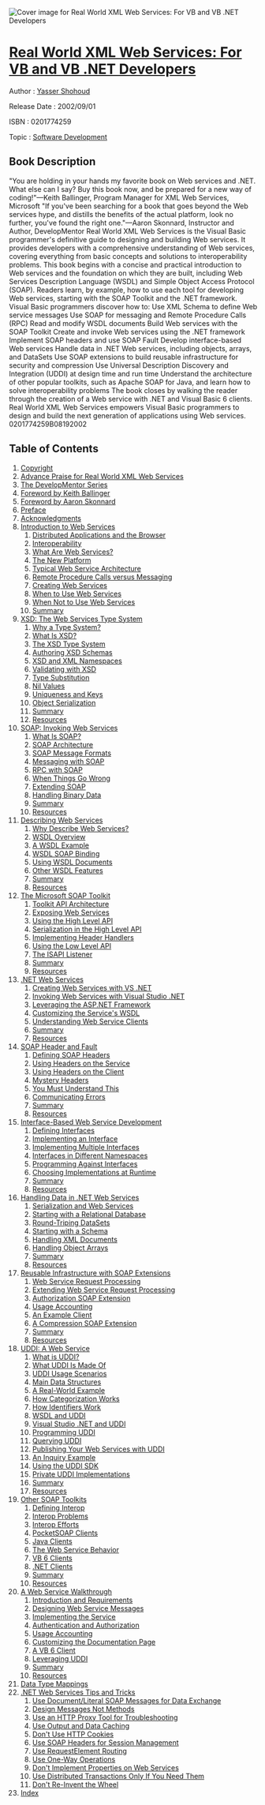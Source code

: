 ![Cover image for Real World XML Web Services: For VB and VB .NET Developers](https://imgdetail.ebookreading.net/cover/cover/software_development/EB0201774259.jpg)

[Real World XML Web Services: For VB and VB .NET Developers](https://ebookreading.net/view/book/Real+World+XML+Web+Services%3A+For+VB+and+VB+.NET+Developers-EB0201774259_1.html "Real World XML Web Services: For VB and VB .NET Developers")
====================================================================================================================

Author : [Yasser Shohoud](https://ebookreading.net/search/author/Yasser+Shohoud)

Release Date : 2002/09/01

ISBN : 0201774259

Topic : [Software Development](https://ebookreading.net/search/category/software-development)

Book Description
-----------------

"You are holding in your hands my favorite book on Web services and .NET. What else can I say? Buy this book now, and be prepared for a new way of coding!"—Keith Ballinger, Program Manager for XML Web Services, Microsoft
"If you've been searching for a book that goes beyond the Web services hype, and distills the benefits of the actual platform, look no further, you've found the right one."—Aaron Skonnard, Instructor and Author, DevelopMentor
Real World XML Web Services is the Visual Basic programmer's definitive guide to designing and building Web services. It provides developers with a comprehensive understanding of Web services, covering everything from basic concepts and solutions to interoperability problems. This book begins with a concise and practical introduction to Web services and the foundation on which they are built, including Web Services Description Language (WSDL) and Simple Object Access Protocol (SOAP). Readers learn, by example, how to use each tool for developing Web services, starting with the SOAP Toolkit and the .NET framework.
Visual Basic programmers discover how to:
Use XML Schema to define Web service messages
Use SOAP for messaging and Remote Procedure Calls (RPC)
Read and modify WSDL documents
Build Web services with the SOAP Toolkit
Create and invoke Web services using the .NET framework
Implement SOAP headers and use SOAP Fault
Develop interface-based Web services
Handle data in .NET Web services, including objects, arrays, and DataSets
Use SOAP extensions to build reusable infrastructure for security and compression
Use Universal Description Discovery and Integration (UDDI) at design time and run time
Understand the architecture of other popular toolkits, such as Apache SOAP for Java, and learn how to solve interoperability problems
The book closes by walking the reader through the creation of a Web service with .NET and Visual Basic 6 clients. Real World XML Web Services empowers Visual Basic programmers to design and build the next generation of applications using Web services.
 0201774259B08192002
              
Table of Contents
-----------------

1. [Copyright](https://ebookreading.net/view/book/Real+World+XML+Web+Services%3A+For+VB+and+VB+.NET+Developers-EB0201774259_0.html)
1. [Advance Praise for Real World XML Web Services](https://ebookreading.net/view/book/Real+World+XML+Web+Services%3A+For+VB+and+VB+.NET+Developers-EB0201774259_0.html)
1. [The DevelopMentor Series](https://ebookreading.net/view/book/Real+World+XML+Web+Services%3A+For+VB+and+VB+.NET+Developers-EB0201774259_0.html)
1. [Foreword by Keith Ballinger](https://ebookreading.net/view/book/Real+World+XML+Web+Services%3A+For+VB+and+VB+.NET+Developers-EB0201774259_0.html)
1. [Foreword by Aaron Skonnard](https://ebookreading.net/view/book/Real+World+XML+Web+Services%3A+For+VB+and+VB+.NET+Developers-EB0201774259_0.html)
1. [Preface](https://ebookreading.net/view/book/Real+World+XML+Web+Services%3A+For+VB+and+VB+.NET+Developers-EB0201774259_0.html)
1. [Acknowledgments](https://ebookreading.net/view/book/Real+World+XML+Web+Services%3A+For+VB+and+VB+.NET+Developers-EB0201774259_0.html)
1. [Introduction to Web Services](https://ebookreading.net/view/book/Real+World+XML+Web+Services%3A+For+VB+and+VB+.NET+Developers-EB0201774259_0.html)
    1. [Distributed Applications and the Browser](https://ebookreading.net/view/book/Real+World+XML+Web+Services%3A+For+VB+and+VB+.NET+Developers-EB0201774259_0.html)
    1. [Interoperability](https://ebookreading.net/view/book/Real+World+XML+Web+Services%3A+For+VB+and+VB+.NET+Developers-EB0201774259_0.html)
    1. [What Are Web Services?](https://ebookreading.net/view/book/Real+World+XML+Web+Services%3A+For+VB+and+VB+.NET+Developers-EB0201774259_0.html)
    1. [The New Platform](https://ebookreading.net/view/book/Real+World+XML+Web+Services%3A+For+VB+and+VB+.NET+Developers-EB0201774259_0.html)
    1. [Typical Web Service Architecture](https://ebookreading.net/view/book/Real+World+XML+Web+Services%3A+For+VB+and+VB+.NET+Developers-EB0201774259_0.html)
    1. [Remote Procedure Calls versus Messaging](https://ebookreading.net/view/book/Real+World+XML+Web+Services%3A+For+VB+and+VB+.NET+Developers-EB0201774259_0.html)
    1. [Creating Web Services](https://ebookreading.net/view/book/Real+World+XML+Web+Services%3A+For+VB+and+VB+.NET+Developers-EB0201774259_0.html)
    1. [When to Use Web Services](https://ebookreading.net/view/book/Real+World+XML+Web+Services%3A+For+VB+and+VB+.NET+Developers-EB0201774259_0.html)
    1. [When Not to Use Web Services](https://ebookreading.net/view/book/Real+World+XML+Web+Services%3A+For+VB+and+VB+.NET+Developers-EB0201774259_0.html)
    1. [Summary](https://ebookreading.net/view/book/Real+World+XML+Web+Services%3A+For+VB+and+VB+.NET+Developers-EB0201774259_0.html)
1. [XSD: The Web Services Type System](https://ebookreading.net/view/book/Real+World+XML+Web+Services%3A+For+VB+and+VB+.NET+Developers-EB0201774259_0.html)
    1. [Why a Type System?](https://ebookreading.net/view/book/Real+World+XML+Web+Services%3A+For+VB+and+VB+.NET+Developers-EB0201774259_0.html)
    1. [What Is XSD?](https://ebookreading.net/view/book/Real+World+XML+Web+Services%3A+For+VB+and+VB+.NET+Developers-EB0201774259_0.html)
    1. [The XSD Type System](https://ebookreading.net/view/book/Real+World+XML+Web+Services%3A+For+VB+and+VB+.NET+Developers-EB0201774259_0.html)
    1. [Authoring XSD Schemas](https://ebookreading.net/view/book/Real+World+XML+Web+Services%3A+For+VB+and+VB+.NET+Developers-EB0201774259_0.html)
    1. [XSD and XML Namespaces](https://ebookreading.net/view/book/Real+World+XML+Web+Services%3A+For+VB+and+VB+.NET+Developers-EB0201774259_0.html)
    1. [Validating with XSD](https://ebookreading.net/view/book/Real+World+XML+Web+Services%3A+For+VB+and+VB+.NET+Developers-EB0201774259_0.html)
    1. [Type Substitution](https://ebookreading.net/view/book/Real+World+XML+Web+Services%3A+For+VB+and+VB+.NET+Developers-EB0201774259_0.html)
    1. [Nil Values](https://ebookreading.net/view/book/Real+World+XML+Web+Services%3A+For+VB+and+VB+.NET+Developers-EB0201774259_0.html)
    1. [Uniqueness and Keys](https://ebookreading.net/view/book/Real+World+XML+Web+Services%3A+For+VB+and+VB+.NET+Developers-EB0201774259_0.html)
    1. [Object Serialization](https://ebookreading.net/view/book/Real+World+XML+Web+Services%3A+For+VB+and+VB+.NET+Developers-EB0201774259_0.html)
    1. [Summary](https://ebookreading.net/view/book/Real+World+XML+Web+Services%3A+For+VB+and+VB+.NET+Developers-EB0201774259_0.html)
    1. [Resources](https://ebookreading.net/view/book/Real+World+XML+Web+Services%3A+For+VB+and+VB+.NET+Developers-EB0201774259_0.html)
1. [SOAP: Invoking Web Services](https://ebookreading.net/view/book/Real+World+XML+Web+Services%3A+For+VB+and+VB+.NET+Developers-EB0201774259_0.html)
    1. [What Is SOAP?](https://ebookreading.net/view/book/Real+World+XML+Web+Services%3A+For+VB+and+VB+.NET+Developers-EB0201774259_0.html)
    1. [SOAP Architecture](https://ebookreading.net/view/book/Real+World+XML+Web+Services%3A+For+VB+and+VB+.NET+Developers-EB0201774259_0.html)
    1. [SOAP Message Formats](https://ebookreading.net/view/book/Real+World+XML+Web+Services%3A+For+VB+and+VB+.NET+Developers-EB0201774259_0.html)
    1. [Messaging with SOAP](https://ebookreading.net/view/book/Real+World+XML+Web+Services%3A+For+VB+and+VB+.NET+Developers-EB0201774259_0.html)
    1. [RPC with SOAP](https://ebookreading.net/view/book/Real+World+XML+Web+Services%3A+For+VB+and+VB+.NET+Developers-EB0201774259_0.html)
    1. [When Things Go Wrong](https://ebookreading.net/view/book/Real+World+XML+Web+Services%3A+For+VB+and+VB+.NET+Developers-EB0201774259_0.html)
    1. [Extending SOAP](https://ebookreading.net/view/book/Real+World+XML+Web+Services%3A+For+VB+and+VB+.NET+Developers-EB0201774259_0.html)
    1. [Handling Binary Data](https://ebookreading.net/view/book/Real+World+XML+Web+Services%3A+For+VB+and+VB+.NET+Developers-EB0201774259_0.html)
    1. [Summary](https://ebookreading.net/view/book/Real+World+XML+Web+Services%3A+For+VB+and+VB+.NET+Developers-EB0201774259_0.html)
    1. [Resources](https://ebookreading.net/view/book/Real+World+XML+Web+Services%3A+For+VB+and+VB+.NET+Developers-EB0201774259_0.html)
1. [Describing Web Services](https://ebookreading.net/view/book/Real+World+XML+Web+Services%3A+For+VB+and+VB+.NET+Developers-EB0201774259_0.html)
    1. [Why Describe Web Services?](https://ebookreading.net/view/book/Real+World+XML+Web+Services%3A+For+VB+and+VB+.NET+Developers-EB0201774259_0.html)
    1. [WSDL Overview](https://ebookreading.net/view/book/Real+World+XML+Web+Services%3A+For+VB+and+VB+.NET+Developers-EB0201774259_0.html)
    1. [A WSDL Example](https://ebookreading.net/view/book/Real+World+XML+Web+Services%3A+For+VB+and+VB+.NET+Developers-EB0201774259_0.html)
    1. [WSDL SOAP Binding](https://ebookreading.net/view/book/Real+World+XML+Web+Services%3A+For+VB+and+VB+.NET+Developers-EB0201774259_0.html)
    1. [Using WSDL Documents](https://ebookreading.net/view/book/Real+World+XML+Web+Services%3A+For+VB+and+VB+.NET+Developers-EB0201774259_0.html)
    1. [Other WSDL Features](https://ebookreading.net/view/book/Real+World+XML+Web+Services%3A+For+VB+and+VB+.NET+Developers-EB0201774259_0.html)
    1. [Summary](https://ebookreading.net/view/book/Real+World+XML+Web+Services%3A+For+VB+and+VB+.NET+Developers-EB0201774259_0.html)
    1. [Resources](https://ebookreading.net/view/book/Real+World+XML+Web+Services%3A+For+VB+and+VB+.NET+Developers-EB0201774259_0.html)
1. [The Microsoft SOAP Toolkit](https://ebookreading.net/view/book/Real+World+XML+Web+Services%3A+For+VB+and+VB+.NET+Developers-EB0201774259_0.html)
    1. [Toolkit API Architecture](https://ebookreading.net/view/book/Real+World+XML+Web+Services%3A+For+VB+and+VB+.NET+Developers-EB0201774259_0.html)
    1. [Exposing Web Services](https://ebookreading.net/view/book/Real+World+XML+Web+Services%3A+For+VB+and+VB+.NET+Developers-EB0201774259_0.html)
    1. [Using the High Level API](https://ebookreading.net/view/book/Real+World+XML+Web+Services%3A+For+VB+and+VB+.NET+Developers-EB0201774259_0.html)
    1. [Serialization in the High Level API](https://ebookreading.net/view/book/Real+World+XML+Web+Services%3A+For+VB+and+VB+.NET+Developers-EB0201774259_0.html)
    1. [Implementing Header Handlers](https://ebookreading.net/view/book/Real+World+XML+Web+Services%3A+For+VB+and+VB+.NET+Developers-EB0201774259_0.html)
    1. [Using the Low Level API](https://ebookreading.net/view/book/Real+World+XML+Web+Services%3A+For+VB+and+VB+.NET+Developers-EB0201774259_0.html)
    1. [The ISAPI Listener](https://ebookreading.net/view/book/Real+World+XML+Web+Services%3A+For+VB+and+VB+.NET+Developers-EB0201774259_0.html)
    1. [Summary](https://ebookreading.net/view/book/Real+World+XML+Web+Services%3A+For+VB+and+VB+.NET+Developers-EB0201774259_0.html)
    1. [Resources](https://ebookreading.net/view/book/Real+World+XML+Web+Services%3A+For+VB+and+VB+.NET+Developers-EB0201774259_0.html)
1. [.NET Web Services](https://ebookreading.net/view/book/Real+World+XML+Web+Services%3A+For+VB+and+VB+.NET+Developers-EB0201774259_0.html)
    1. [Creating Web Services with VS .NET](https://ebookreading.net/view/book/Real+World+XML+Web+Services%3A+For+VB+and+VB+.NET+Developers-EB0201774259_0.html)
    1. [Invoking Web Services with Visual Studio .NET](https://ebookreading.net/view/book/Real+World+XML+Web+Services%3A+For+VB+and+VB+.NET+Developers-EB0201774259_0.html)
    1. [Leveraging the ASP.NET Framework](https://ebookreading.net/view/book/Real+World+XML+Web+Services%3A+For+VB+and+VB+.NET+Developers-EB0201774259_0.html)
    1. [Customizing the Service&#39;s WSDL](https://ebookreading.net/view/book/Real+World+XML+Web+Services%3A+For+VB+and+VB+.NET+Developers-EB0201774259_0.html)
    1. [Understanding Web Service Clients](https://ebookreading.net/view/book/Real+World+XML+Web+Services%3A+For+VB+and+VB+.NET+Developers-EB0201774259_0.html)
    1. [Summary](https://ebookreading.net/view/book/Real+World+XML+Web+Services%3A+For+VB+and+VB+.NET+Developers-EB0201774259_0.html)
    1. [Resources](https://ebookreading.net/view/book/Real+World+XML+Web+Services%3A+For+VB+and+VB+.NET+Developers-EB0201774259_0.html)
1. [SOAP Header and Fault](https://ebookreading.net/view/book/Real+World+XML+Web+Services%3A+For+VB+and+VB+.NET+Developers-EB0201774259_0.html)
    1. [Defining SOAP Headers](https://ebookreading.net/view/book/Real+World+XML+Web+Services%3A+For+VB+and+VB+.NET+Developers-EB0201774259_0.html)
    1. [Using Headers on the Service](https://ebookreading.net/view/book/Real+World+XML+Web+Services%3A+For+VB+and+VB+.NET+Developers-EB0201774259_0.html)
    1. [Using Headers on the Client](https://ebookreading.net/view/book/Real+World+XML+Web+Services%3A+For+VB+and+VB+.NET+Developers-EB0201774259_0.html)
    1. [Mystery Headers](https://ebookreading.net/view/book/Real+World+XML+Web+Services%3A+For+VB+and+VB+.NET+Developers-EB0201774259_0.html)
    1. [You Must Understand This](https://ebookreading.net/view/book/Real+World+XML+Web+Services%3A+For+VB+and+VB+.NET+Developers-EB0201774259_0.html)
    1. [Communicating Errors](https://ebookreading.net/view/book/Real+World+XML+Web+Services%3A+For+VB+and+VB+.NET+Developers-EB0201774259_0.html)
    1. [Summary](https://ebookreading.net/view/book/Real+World+XML+Web+Services%3A+For+VB+and+VB+.NET+Developers-EB0201774259_0.html)
    1. [Resources](https://ebookreading.net/view/book/Real+World+XML+Web+Services%3A+For+VB+and+VB+.NET+Developers-EB0201774259_0.html)
1. [Interface-Based Web Service Development](https://ebookreading.net/view/book/Real+World+XML+Web+Services%3A+For+VB+and+VB+.NET+Developers-EB0201774259_0.html)
    1. [Defining Interfaces](https://ebookreading.net/view/book/Real+World+XML+Web+Services%3A+For+VB+and+VB+.NET+Developers-EB0201774259_0.html)
    1. [Implementing an Interface](https://ebookreading.net/view/book/Real+World+XML+Web+Services%3A+For+VB+and+VB+.NET+Developers-EB0201774259_0.html)
    1. [Implementing Multiple Interfaces](https://ebookreading.net/view/book/Real+World+XML+Web+Services%3A+For+VB+and+VB+.NET+Developers-EB0201774259_0.html)
    1. [Interfaces in Different Namespaces](https://ebookreading.net/view/book/Real+World+XML+Web+Services%3A+For+VB+and+VB+.NET+Developers-EB0201774259_0.html)
    1. [Programming Against Interfaces](https://ebookreading.net/view/book/Real+World+XML+Web+Services%3A+For+VB+and+VB+.NET+Developers-EB0201774259_0.html)
    1. [Choosing Implementations at Runtime](https://ebookreading.net/view/book/Real+World+XML+Web+Services%3A+For+VB+and+VB+.NET+Developers-EB0201774259_0.html)
    1. [Summary](https://ebookreading.net/view/book/Real+World+XML+Web+Services%3A+For+VB+and+VB+.NET+Developers-EB0201774259_0.html)
    1. [Resources](https://ebookreading.net/view/book/Real+World+XML+Web+Services%3A+For+VB+and+VB+.NET+Developers-EB0201774259_0.html)
1. [Handling Data in .NET Web Services](https://ebookreading.net/view/book/Real+World+XML+Web+Services%3A+For+VB+and+VB+.NET+Developers-EB0201774259_0.html)
    1. [Serialization and Web Services](https://ebookreading.net/view/book/Real+World+XML+Web+Services%3A+For+VB+and+VB+.NET+Developers-EB0201774259_0.html)
    1. [Starting with a Relational Database](https://ebookreading.net/view/book/Real+World+XML+Web+Services%3A+For+VB+and+VB+.NET+Developers-EB0201774259_0.html)
    1. [Round-Triping DataSets](https://ebookreading.net/view/book/Real+World+XML+Web+Services%3A+For+VB+and+VB+.NET+Developers-EB0201774259_0.html)
    1. [Starting with a Schema](https://ebookreading.net/view/book/Real+World+XML+Web+Services%3A+For+VB+and+VB+.NET+Developers-EB0201774259_0.html)
    1. [Handling XML Documents](https://ebookreading.net/view/book/Real+World+XML+Web+Services%3A+For+VB+and+VB+.NET+Developers-EB0201774259_0.html)
    1. [Handling Object Arrays](https://ebookreading.net/view/book/Real+World+XML+Web+Services%3A+For+VB+and+VB+.NET+Developers-EB0201774259_0.html)
    1. [Summary](https://ebookreading.net/view/book/Real+World+XML+Web+Services%3A+For+VB+and+VB+.NET+Developers-EB0201774259_0.html)
    1. [Resources](https://ebookreading.net/view/book/Real+World+XML+Web+Services%3A+For+VB+and+VB+.NET+Developers-EB0201774259_0.html)
1. [Reusable Infrastructure with SOAP Extensions](https://ebookreading.net/view/book/Real+World+XML+Web+Services%3A+For+VB+and+VB+.NET+Developers-EB0201774259_0.html)
    1. [Web Service Request Processing](https://ebookreading.net/view/book/Real+World+XML+Web+Services%3A+For+VB+and+VB+.NET+Developers-EB0201774259_0.html)
    1. [Extending Web Service Request Processing](https://ebookreading.net/view/book/Real+World+XML+Web+Services%3A+For+VB+and+VB+.NET+Developers-EB0201774259_0.html)
    1. [Authorization SOAP Extension](https://ebookreading.net/view/book/Real+World+XML+Web+Services%3A+For+VB+and+VB+.NET+Developers-EB0201774259_0.html)
    1. [Usage Accounting](https://ebookreading.net/view/book/Real+World+XML+Web+Services%3A+For+VB+and+VB+.NET+Developers-EB0201774259_0.html)
    1. [An Example Client](https://ebookreading.net/view/book/Real+World+XML+Web+Services%3A+For+VB+and+VB+.NET+Developers-EB0201774259_0.html)
    1. [A Compression SOAP Extension](https://ebookreading.net/view/book/Real+World+XML+Web+Services%3A+For+VB+and+VB+.NET+Developers-EB0201774259_0.html)
    1. [Summary](https://ebookreading.net/view/book/Real+World+XML+Web+Services%3A+For+VB+and+VB+.NET+Developers-EB0201774259_0.html)
    1. [Resources](https://ebookreading.net/view/book/Real+World+XML+Web+Services%3A+For+VB+and+VB+.NET+Developers-EB0201774259_0.html)
1. [UDDI: A Web Service](https://ebookreading.net/view/book/Real+World+XML+Web+Services%3A+For+VB+and+VB+.NET+Developers-EB0201774259_0.html)
    1. [What is UDDI?](https://ebookreading.net/view/book/Real+World+XML+Web+Services%3A+For+VB+and+VB+.NET+Developers-EB0201774259_0.html)
    1. [What UDDI Is Made Of](https://ebookreading.net/view/book/Real+World+XML+Web+Services%3A+For+VB+and+VB+.NET+Developers-EB0201774259_0.html)
    1. [UDDI Usage Scenarios](https://ebookreading.net/view/book/Real+World+XML+Web+Services%3A+For+VB+and+VB+.NET+Developers-EB0201774259_0.html)
    1. [Main Data Structures](https://ebookreading.net/view/book/Real+World+XML+Web+Services%3A+For+VB+and+VB+.NET+Developers-EB0201774259_0.html)
    1. [A Real-World Example](https://ebookreading.net/view/book/Real+World+XML+Web+Services%3A+For+VB+and+VB+.NET+Developers-EB0201774259_0.html)
    1. [How Categorization Works](https://ebookreading.net/view/book/Real+World+XML+Web+Services%3A+For+VB+and+VB+.NET+Developers-EB0201774259_0.html)
    1. [How Identifiers Work](https://ebookreading.net/view/book/Real+World+XML+Web+Services%3A+For+VB+and+VB+.NET+Developers-EB0201774259_0.html)
    1. [WSDL and UDDI](https://ebookreading.net/view/book/Real+World+XML+Web+Services%3A+For+VB+and+VB+.NET+Developers-EB0201774259_0.html)
    1. [Visual Studio .NET and UDDI](https://ebookreading.net/view/book/Real+World+XML+Web+Services%3A+For+VB+and+VB+.NET+Developers-EB0201774259_0.html)
    1. [Programming UDDI](https://ebookreading.net/view/book/Real+World+XML+Web+Services%3A+For+VB+and+VB+.NET+Developers-EB0201774259_0.html)
    1. [Querying UDDI](https://ebookreading.net/view/book/Real+World+XML+Web+Services%3A+For+VB+and+VB+.NET+Developers-EB0201774259_0.html)
    1. [Publishing Your Web Services with UDDI](https://ebookreading.net/view/book/Real+World+XML+Web+Services%3A+For+VB+and+VB+.NET+Developers-EB0201774259_0.html)
    1. [An Inquiry Example](https://ebookreading.net/view/book/Real+World+XML+Web+Services%3A+For+VB+and+VB+.NET+Developers-EB0201774259_0.html)
    1. [Using the UDDI SDK](https://ebookreading.net/view/book/Real+World+XML+Web+Services%3A+For+VB+and+VB+.NET+Developers-EB0201774259_0.html)
    1. [Private UDDI Implementations](https://ebookreading.net/view/book/Real+World+XML+Web+Services%3A+For+VB+and+VB+.NET+Developers-EB0201774259_0.html)
    1. [Summary](https://ebookreading.net/view/book/Real+World+XML+Web+Services%3A+For+VB+and+VB+.NET+Developers-EB0201774259_0.html)
    1. [Resources](https://ebookreading.net/view/book/Real+World+XML+Web+Services%3A+For+VB+and+VB+.NET+Developers-EB0201774259_0.html)
1. [Other SOAP Toolkits](https://ebookreading.net/view/book/Real+World+XML+Web+Services%3A+For+VB+and+VB+.NET+Developers-EB0201774259_0.html)
    1. [Defining Interop](https://ebookreading.net/view/book/Real+World+XML+Web+Services%3A+For+VB+and+VB+.NET+Developers-EB0201774259_0.html)
    1. [Interop Problems](https://ebookreading.net/view/book/Real+World+XML+Web+Services%3A+For+VB+and+VB+.NET+Developers-EB0201774259_0.html)
    1. [Interop Efforts](https://ebookreading.net/view/book/Real+World+XML+Web+Services%3A+For+VB+and+VB+.NET+Developers-EB0201774259_0.html)
    1. [PocketSOAP Clients](https://ebookreading.net/view/book/Real+World+XML+Web+Services%3A+For+VB+and+VB+.NET+Developers-EB0201774259_0.html)
    1. [Java Clients](https://ebookreading.net/view/book/Real+World+XML+Web+Services%3A+For+VB+and+VB+.NET+Developers-EB0201774259_0.html)
    1. [The Web Service Behavior](https://ebookreading.net/view/book/Real+World+XML+Web+Services%3A+For+VB+and+VB+.NET+Developers-EB0201774259_0.html)
    1. [VB 6 Clients](https://ebookreading.net/view/book/Real+World+XML+Web+Services%3A+For+VB+and+VB+.NET+Developers-EB0201774259_0.html)
    1. [.NET Clients](https://ebookreading.net/view/book/Real+World+XML+Web+Services%3A+For+VB+and+VB+.NET+Developers-EB0201774259_0.html)
    1. [Summary](https://ebookreading.net/view/book/Real+World+XML+Web+Services%3A+For+VB+and+VB+.NET+Developers-EB0201774259_0.html)
    1. [Resources](https://ebookreading.net/view/book/Real+World+XML+Web+Services%3A+For+VB+and+VB+.NET+Developers-EB0201774259_0.html)
1. [A Web Service Walkthrough](https://ebookreading.net/view/book/Real+World+XML+Web+Services%3A+For+VB+and+VB+.NET+Developers-EB0201774259_0.html)
    1. [Introduction and Requirements](https://ebookreading.net/view/book/Real+World+XML+Web+Services%3A+For+VB+and+VB+.NET+Developers-EB0201774259_0.html)
    1. [Designing Web Service Messages](https://ebookreading.net/view/book/Real+World+XML+Web+Services%3A+For+VB+and+VB+.NET+Developers-EB0201774259_0.html)
    1. [Implementing the Service](https://ebookreading.net/view/book/Real+World+XML+Web+Services%3A+For+VB+and+VB+.NET+Developers-EB0201774259_0.html)
    1. [Authentication and Authorization](https://ebookreading.net/view/book/Real+World+XML+Web+Services%3A+For+VB+and+VB+.NET+Developers-EB0201774259_0.html)
    1. [Usage Accounting](https://ebookreading.net/view/book/Real+World+XML+Web+Services%3A+For+VB+and+VB+.NET+Developers-EB0201774259_0.html)
    1. [Customizing the Documentation Page](https://ebookreading.net/view/book/Real+World+XML+Web+Services%3A+For+VB+and+VB+.NET+Developers-EB0201774259_0.html)
    1. [A VB 6 Client](https://ebookreading.net/view/book/Real+World+XML+Web+Services%3A+For+VB+and+VB+.NET+Developers-EB0201774259_0.html)
    1. [Leveraging UDDI](https://ebookreading.net/view/book/Real+World+XML+Web+Services%3A+For+VB+and+VB+.NET+Developers-EB0201774259_0.html)
    1. [Summary](https://ebookreading.net/view/book/Real+World+XML+Web+Services%3A+For+VB+and+VB+.NET+Developers-EB0201774259_0.html)
    1. [Resources](https://ebookreading.net/view/book/Real+World+XML+Web+Services%3A+For+VB+and+VB+.NET+Developers-EB0201774259_0.html)
1. [Data Type Mappings](https://ebookreading.net/view/book/Real+World+XML+Web+Services%3A+For+VB+and+VB+.NET+Developers-EB0201774259_0.html)
1. [.NET Web Services Tips and Tricks](https://ebookreading.net/view/book/Real+World+XML+Web+Services%3A+For+VB+and+VB+.NET+Developers-EB0201774259_0.html)
    1. [Use Document/Literal SOAP Messages for Data Exchange](https://ebookreading.net/view/book/Real+World+XML+Web+Services%3A+For+VB+and+VB+.NET+Developers-EB0201774259_0.html)
    1. [Design Messages Not Methods](https://ebookreading.net/view/book/Real+World+XML+Web+Services%3A+For+VB+and+VB+.NET+Developers-EB0201774259_0.html)
    1. [Use an HTTP Proxy Tool for Troubleshooting](https://ebookreading.net/view/book/Real+World+XML+Web+Services%3A+For+VB+and+VB+.NET+Developers-EB0201774259_0.html)
    1. [Use Output and Data Caching](https://ebookreading.net/view/book/Real+World+XML+Web+Services%3A+For+VB+and+VB+.NET+Developers-EB0201774259_0.html)
    1. [Don&#39;t Use HTTP Cookies](https://ebookreading.net/view/book/Real+World+XML+Web+Services%3A+For+VB+and+VB+.NET+Developers-EB0201774259_0.html)
    1. [Use SOAP Headers for Session Management](https://ebookreading.net/view/book/Real+World+XML+Web+Services%3A+For+VB+and+VB+.NET+Developers-EB0201774259_0.html)
    1. [Use RequestElement Routing](https://ebookreading.net/view/book/Real+World+XML+Web+Services%3A+For+VB+and+VB+.NET+Developers-EB0201774259_0.html)
    1. [Use One-Way Operations](https://ebookreading.net/view/book/Real+World+XML+Web+Services%3A+For+VB+and+VB+.NET+Developers-EB0201774259_0.html)
    1. [Don&#39;t Implement Properties on Web Services](https://ebookreading.net/view/book/Real+World+XML+Web+Services%3A+For+VB+and+VB+.NET+Developers-EB0201774259_0.html)
    1. [Use Distributed Transactions Only If You Need Them](https://ebookreading.net/view/book/Real+World+XML+Web+Services%3A+For+VB+and+VB+.NET+Developers-EB0201774259_0.html)
    1. [Don&#39;t Re-Invent the Wheel](https://ebookreading.net/view/book/Real+World+XML+Web+Services%3A+For+VB+and+VB+.NET+Developers-EB0201774259_0.html)
1. [Index](https://ebookreading.net/view/book/Real+World+XML+Web+Services%3A+For+VB+and+VB+.NET+Developers-EB0201774259_0.html)

